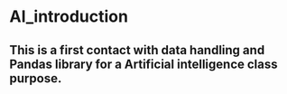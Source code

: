 # AI_introduction
## This is a first contact with data handling and Pandas library for a Artificial intelligence class purpose.
